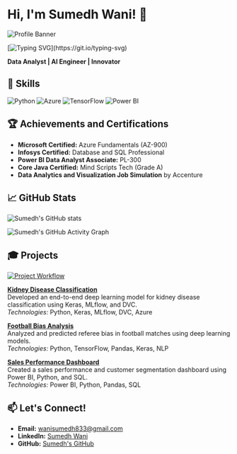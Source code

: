 # Hi, I'm Sumedh Wani! 👋

![Profile Banner](https://github.com/sumedhwani/sumedhwani/blob/1cba0bace7a0c69f9c885bb7a0c4d5c128aa8c97/DALL%C2%B7E%202024-10-18%2013.56.09%20-%20A%20professional%20banner%20for%20a%20GitHub%20profile%20themed%20around%20data%20analytics%20and%20artificial%20intelligence.%20The%20banner%20should%20have%20a%20sleek%20and%20modern%20design%20.webp)

[![Typing SVG](https://readme-typing-svg.herokuapp.com?font=Fira+Code&size=25&duration=3000&pause=1000&color=00F7FF&center=true&vCenter=true&width=500&height=60&lines=Hi+there%2C+I'm+Sumedh!;Data+Analyst+and+AI+Engineer;Python+%7C+TensorFlow+%7C+Keras+%7C+NLP;Let's+build+something+amazing!)](https://git.io/typing-svg)

**Data Analyst | AI Engineer | Innovator**

## 🔧 Skills

![Python](https://img.shields.io/badge/Python-3.9-blue?style=for-the-badge&logo=python&logoColor=yellow)
![Azure](https://img.shields.io/badge/Azure-Cloud-blue?style=for-the-badge&logo=microsoft-azure&logoColor=white)
![TensorFlow](https://img.shields.io/badge/TensorFlow-2.0-orange?style=for-the-badge&logo=tensorflow&logoColor=white)
![Power BI](https://img.shields.io/badge/Power%20BI-Data%20Visualization-yellow?style=for-the-badge&logo=powerbi)

## 🏆 Achievements and Certifications

- **Microsoft Certified:** Azure Fundamentals (AZ-900)
- **Infosys Certified:** Database and SQL Professional
- **Power BI Data Analyst Associate:** PL-300
- **Core Java Certified:** Mind Scripts Tech (Grade A)
- **Data Analytics and Visualization Job Simulation** by Accenture

## 📈 GitHub Stats

![Sumedh's GitHub stats](https://github-readme-stats.vercel.app/api?username=sumedhwani&show_icons=true&theme=radical)

![Sumedh's GitHub Activity Graph](https://github-readme-activity-graph.vercel.app/graph?username=sumedhwani&bg_color=0D1117&color=00F7FF&line=00F7FF&point=FFFFFF&area=true&hide_border=true)

## 🎓 Projects

[![Project Workflow](https://yourgifurl.com/project-demo.gif)](https://github.com/sumedhwani/Kidney-Disease-Classification)

[**Kidney Disease Classification**](https://github.com/sumedhwani/Kidney-Disease-Classification)  
Developed an end-to-end deep learning model for kidney disease classification using Keras, MLflow, and DVC.  
_Technologies:_ Python, Keras, MLflow, DVC, Azure

[**Football Bias Analysis**](https://github.com/sumedhwani/FootballBiasAnalysis)  
Analyzed and predicted referee bias in football matches using deep learning models.  
_Technologies:_ Python, TensorFlow, Pandas, Keras, NLP

[**Sales Performance Dashboard**](https://github.com/sumedhwani/SalesPerformanceSegmentation)  
Created a sales performance and customer segmentation dashboard using Power BI, Python, and SQL.  
_Technologies:_ Power BI, Python, Pandas, SQL

## 📫 Let's Connect!

- **Email:** wanisumedh833@gmail.com
- **LinkedIn:** [Sumedh Wani](https://www.linkedin.com/in/sumedh-wani/)
- **GitHub:** [Sumedh's GitHub](https://github.com/sumedhwani)
